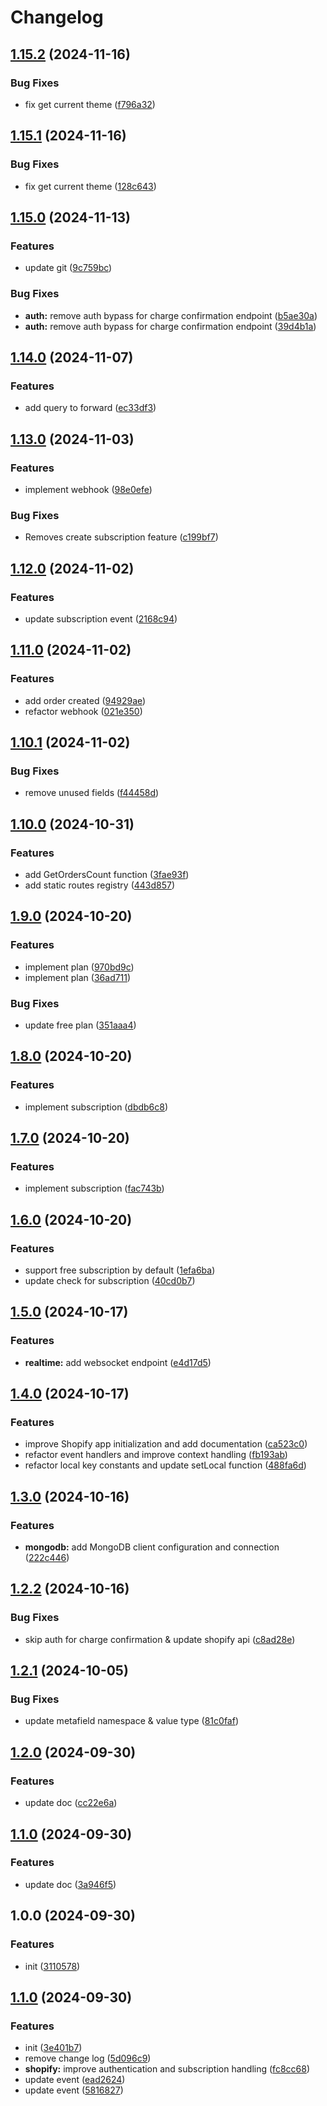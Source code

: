 # Changelog

## [1.15.2](https://github.com/aiocean/wireset/compare/v1.15.1...v1.15.2) (2024-11-16)


### Bug Fixes

* fix get current theme ([f796a32](https://github.com/aiocean/wireset/commit/f796a322a1ccc83caf262f4c3e67155090fe0242))

## [1.15.1](https://github.com/aiocean/wireset/compare/v1.15.0...v1.15.1) (2024-11-16)


### Bug Fixes

* fix get current theme ([128c643](https://github.com/aiocean/wireset/commit/128c643ec573991ba1d434f97677219759dcefff))

## [1.15.0](https://github.com/aiocean/wireset/compare/v1.14.0...v1.15.0) (2024-11-13)


### Features

* update git ([9c759bc](https://github.com/aiocean/wireset/commit/9c759bcbf7d8e29b0b24d91367a425d03927c244))


### Bug Fixes

* **auth:** remove auth bypass for charge confirmation endpoint ([b5ae30a](https://github.com/aiocean/wireset/commit/b5ae30a396cce41ec0e8d3dfa2ba0a8e5924c38e))
* **auth:** remove auth bypass for charge confirmation endpoint ([39d4b1a](https://github.com/aiocean/wireset/commit/39d4b1a86d77d9d641e11fad575e0c7919a961d4))

## [1.14.0](https://github.com/aiocean/wireset/compare/v1.13.0...v1.14.0) (2024-11-07)


### Features

* add query to forward ([ec33df3](https://github.com/aiocean/wireset/commit/ec33df320238400b3094606b3b53a916d4c88700))

## [1.13.0](https://github.com/aiocean/wireset/compare/v1.12.0...v1.13.0) (2024-11-03)


### Features

* implement webhook ([98e0efe](https://github.com/aiocean/wireset/commit/98e0efe8b7d3da1800bb1ea3ca5788728c10405b))


### Bug Fixes

* Removes create subscription feature ([c199bf7](https://github.com/aiocean/wireset/commit/c199bf71247758531d596f6f5e377899dfb10b7f))

## [1.12.0](https://github.com/aiocean/wireset/compare/v1.11.0...v1.12.0) (2024-11-02)


### Features

* update subscription event ([2168c94](https://github.com/aiocean/wireset/commit/2168c9410266a2b270ff3839d7be6ff019663735))

## [1.11.0](https://github.com/aiocean/wireset/compare/v1.10.1...v1.11.0) (2024-11-02)


### Features

* add order created ([94929ae](https://github.com/aiocean/wireset/commit/94929aea8fe323bf3a3cbdf3a54e90cf9cbd8916))
* refactor webhook ([021e350](https://github.com/aiocean/wireset/commit/021e3505d654e832e62093dd5838e3fbe4e3ec63))

## [1.10.1](https://github.com/aiocean/wireset/compare/v1.10.0...v1.10.1) (2024-11-02)


### Bug Fixes

* remove unused fields ([f44458d](https://github.com/aiocean/wireset/commit/f44458dc30b89c8a54420e50ec3ebdb622d03e62))

## [1.10.0](https://github.com/aiocean/wireset/compare/v1.9.0...v1.10.0) (2024-10-31)


### Features

* add GetOrdersCount function ([3fae93f](https://github.com/aiocean/wireset/commit/3fae93f03ce722b3e8e901116f9a34ac2eafd451))
* add static routes registry ([443d857](https://github.com/aiocean/wireset/commit/443d85782b314a5b395929ec6bac4be44c0d6348))

## [1.9.0](https://github.com/aiocean/wireset/compare/v1.8.0...v1.9.0) (2024-10-20)


### Features

* implement plan ([970bd9c](https://github.com/aiocean/wireset/commit/970bd9c5f8655e790f7a389affd0c7c55deb193a))
* implement plan ([36ad711](https://github.com/aiocean/wireset/commit/36ad7112f1eeb5c27c5e637b1ed781ab08e3f3f8))


### Bug Fixes

* update free plan ([351aaa4](https://github.com/aiocean/wireset/commit/351aaa40194b10fd32acfaf57dbaaefe9434bd42))

## [1.8.0](https://github.com/aiocean/wireset/compare/v1.7.0...v1.8.0) (2024-10-20)


### Features

* implement subscription ([dbdb6c8](https://github.com/aiocean/wireset/commit/dbdb6c879be96d477a444c5a302bded32766fd0c))

## [1.7.0](https://github.com/aiocean/wireset/compare/v1.6.0...v1.7.0) (2024-10-20)


### Features

* implement subscription ([fac743b](https://github.com/aiocean/wireset/commit/fac743bb3e1dbbd9fe8eaad1865fd76df722c84c))

## [1.6.0](https://github.com/aiocean/wireset/compare/v1.5.0...v1.6.0) (2024-10-20)


### Features

* support free subscription by default ([1efa6ba](https://github.com/aiocean/wireset/commit/1efa6ba17e63ef3509298026260778e51264ee20))
* update check for subscription ([40cd0b7](https://github.com/aiocean/wireset/commit/40cd0b7d16075cec31e7e68c34c51b113cf6c8a3))

## [1.5.0](https://github.com/aiocean/wireset/compare/v1.4.0...v1.5.0) (2024-10-17)


### Features

* **realtime:** add websocket endpoint ([e4d17d5](https://github.com/aiocean/wireset/commit/e4d17d547ab4b754a5ba51f57ba892b2f87077e2))

## [1.4.0](https://github.com/aiocean/wireset/compare/v1.3.0...v1.4.0) (2024-10-17)


### Features

* improve Shopify app initialization and add documentation ([ca523c0](https://github.com/aiocean/wireset/commit/ca523c09d7c8ce9c773600bc95ba5f56bf9b1513))
* refactor event handlers and improve context handling ([fb193ab](https://github.com/aiocean/wireset/commit/fb193abe3986a9148151bb48ecf8e0f9305688c4))
* refactor local key constants and update setLocal function ([488fa6d](https://github.com/aiocean/wireset/commit/488fa6de5316d338dea1feb288ff9ea9eccefb3a))

## [1.3.0](https://github.com/aiocean/wireset/compare/v1.2.2...v1.3.0) (2024-10-16)


### Features

* **mongodb:** add MongoDB client configuration and connection ([222c446](https://github.com/aiocean/wireset/commit/222c44612da1bd3340aef2f402b8b3c206f8f1f0))

## [1.2.2](https://github.com/aiocean/wireset/compare/v1.2.1...v1.2.2) (2024-10-16)


### Bug Fixes

* skip auth for charge confirmation & update shopify api ([c8ad28e](https://github.com/aiocean/wireset/commit/c8ad28e7d07896fbdcc301db6f1dc86daec84d21))

## [1.2.1](https://github.com/aiocean/wireset/compare/v1.2.0...v1.2.1) (2024-10-05)


### Bug Fixes

* update metafield namespace & value type ([81c0faf](https://github.com/aiocean/wireset/commit/81c0faf90aa7098bc4ab31cc826ad380d240d6fc))

## [1.2.0](https://github.com/aiocean/wireset/compare/v1.1.0...v1.2.0) (2024-09-30)


### Features

* update doc ([cc22e6a](https://github.com/aiocean/wireset/commit/cc22e6a3b554ffb968682db4e3228443313bef0d))

## [1.1.0](https://github.com/aiocean/wireset/compare/v1.0.0...v1.1.0) (2024-09-30)


### Features

* update doc ([3a946f5](https://github.com/aiocean/wireset/commit/3a946f54c99a619b63b1a41f2356e14d0c54e8eb))

## 1.0.0 (2024-09-30)


### Features

* init ([3110578](https://github.com/aiocean/wireset/commit/3110578aa343af96a8a5ffc349ac1030ff7be108))

## [1.1.0](https://github.com/aiocean/wireset/compare/v1.0.0...v1.1.0) (2024-09-30)


### Features

* init ([3e401b7](https://github.com/aiocean/wireset/commit/3e401b764cbb85917ee58234813979a3fd5824cf))
* remove change log ([5d096c9](https://github.com/aiocean/wireset/commit/5d096c9a33a5bec3941304cbb818aab91ba157c9))
* **shopify:** improve authentication and subscription handling ([fc8cc68](https://github.com/aiocean/wireset/commit/fc8cc684a0e7c90c23a686473107102c9ae73e06))
* update event ([ead2624](https://github.com/aiocean/wireset/commit/ead2624bfa70cf715c600d37eb515e6f523ca4c3))
* update event ([5816827](https://github.com/aiocean/wireset/commit/5816827a61a5da6ed6e5a368a80d6e314b6075e7))
